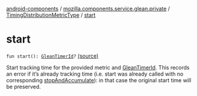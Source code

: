 [android-components](../../index.md) / [mozilla.components.service.glean.private](../index.md) / [TimingDistributionMetricType](index.md) / [start](./start.md)

# start

`fun start(): `[`GleanTimerId`](../../mozilla.components.service.glean.timing/-glean-timer-id.md)`?` [(source)](https://github.com/mozilla-mobile/android-components/blob/master/components/service/glean/src/main/java/mozilla/components/service/glean/private/TimingDistributionMetricType.kt#L45)

Start tracking time for the provided metric and [GleanTimerId](../../mozilla.components.service.glean.timing/-glean-timer-id.md). This
records an error if it’s already tracking time (i.e. start was already
called with no corresponding [stopAndAccumulate](stop-and-accumulate.md)): in that case the original
start time will be preserved.

